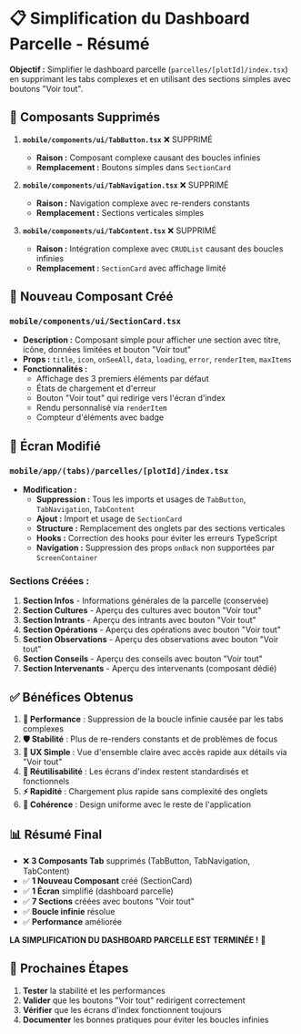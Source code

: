 # 📋 Simplification du Dashboard Parcelle - Résumé

**Objectif :** Simplifier le dashboard parcelle (`parcelles/[plotId]/index.tsx`) en supprimant les tabs complexes et en utilisant des sections simples avec boutons "Voir tout".

## 🚀 Composants Supprimés

1. **`mobile/components/ui/TabButton.tsx`** ❌ SUPPRIMÉ
   - **Raison :** Composant complexe causant des boucles infinies
   - **Remplacement :** Boutons simples dans `SectionCard`

2. **`mobile/components/ui/TabNavigation.tsx`** ❌ SUPPRIMÉ
   - **Raison :** Navigation complexe avec re-renders constants
   - **Remplacement :** Sections verticales simples

3. **`mobile/components/ui/TabContent.tsx`** ❌ SUPPRIMÉ
   - **Raison :** Intégration complexe avec `CRUDList` causant des boucles infinies
   - **Remplacement :** `SectionCard` avec affichage limité

## 🎯 Nouveau Composant Créé

### **`mobile/components/ui/SectionCard.tsx`**
- **Description :** Composant simple pour afficher une section avec titre, icône, données limitées et bouton "Voir tout"
- **Props :** `title`, `icon`, `onSeeAll`, `data`, `loading`, `error`, `renderItem`, `maxItems`
- **Fonctionnalités :**
  - Affichage des 3 premiers éléments par défaut
  - États de chargement et d'erreur
  - Bouton "Voir tout" qui redirige vers l'écran d'index
  - Rendu personnalisé via `renderItem`
  - Compteur d'éléments avec badge

## 🎯 Écran Modifié

### `mobile/app/(tabs)/parcelles/[plotId]/index.tsx`
- **Modification :**
  - **Suppression :** Tous les imports et usages de `TabButton`, `TabNavigation`, `TabContent`
  - **Ajout :** Import et usage de `SectionCard`
  - **Structure :** Remplacement des onglets par des sections verticales
  - **Hooks :** Correction des hooks pour éviter les erreurs TypeScript
  - **Navigation :** Suppression des props `onBack` non supportées par `ScreenContainer`

### **Sections Créées :**
1. **Section Infos** - Informations générales de la parcelle (conservée)
2. **Section Cultures** - Aperçu des cultures avec bouton "Voir tout"
3. **Section Intrants** - Aperçu des intrants avec bouton "Voir tout"
4. **Section Opérations** - Aperçu des opérations avec bouton "Voir tout"
5. **Section Observations** - Aperçu des observations avec bouton "Voir tout"
6. **Section Conseils** - Aperçu des conseils avec bouton "Voir tout"
7. **Section Intervenants** - Aperçu des intervenants (composant dédié)

## ✅ Bénéfices Obtenus

1. **🚀 Performance** : Suppression de la boucle infinie causée par les tabs complexes
2. **🛡️ Stabilité** : Plus de re-renders constants et de problèmes de focus
3. **📱 UX Simple** : Vue d'ensemble claire avec accès rapide aux détails via "Voir tout"
4. **🔄 Réutilisabilité** : Les écrans d'index restent standardisés et fonctionnels
5. **⚡ Rapidité** : Chargement plus rapide sans complexité des onglets
6. **🎨 Cohérence** : Design uniforme avec le reste de l'application

## 📊 Résumé Final

- ❌ **3 Composants Tab** supprimés (TabButton, TabNavigation, TabContent)
- ✅ **1 Nouveau Composant** créé (SectionCard)
- ✅ **1 Écran** simplifié (dashboard parcelle)
- ✅ **7 Sections** créées avec boutons "Voir tout"
- ✅ **Boucle infinie** résolue
- ✅ **Performance** améliorée

**LA SIMPLIFICATION DU DASHBOARD PARCELLE EST TERMINÉE !** 🎉

## 🔄 Prochaines Étapes

1. **Tester** la stabilité et les performances
2. **Valider** que les boutons "Voir tout" redirigent correctement
3. **Vérifier** que les écrans d'index fonctionnent toujours
4. **Documenter** les bonnes pratiques pour éviter les boucles infinies

